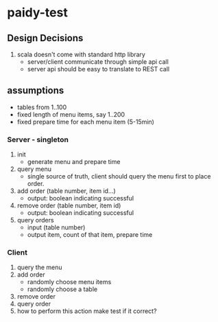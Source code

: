 # paidy-test

## Design Decisions
1. scala doesn't come with standard http library
    - server/client communicate through simple api call
    - server api should be easy to translate to REST call

## assumptions
* tables from 1..100
* fixed length of menu items, say 1..200
* fixed prepare time for each menu item (5-15min)

### Server - singleton
1. init
    * generate menu and prepare time
1. query menu
    * single source of truth, client should query the menu first to place order.
2. add order (table number, item id...)
    * output: boolean indicating successful
3. remove order (table number, item id)
    * output: boolean indicating successful
4. query orders
    * input (table number)
    * output item, count of that item, prepare time

### Client
1. query the menu
2. add order
    * randomly choose menu items
    * randomly choose a table
3. remove order
4. query order
5. how to perform this action make test if it correct?
